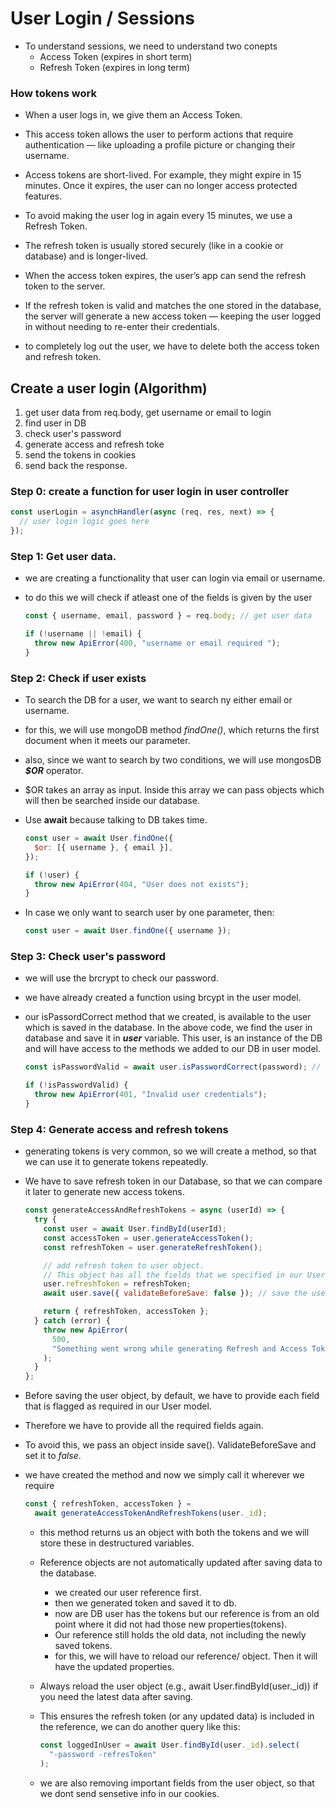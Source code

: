 # User Login / Sessions

- To understand sessions, we need to understand two conepts
  - Access Token (expires in short term)
  - Refresh Token (expires in long term)

### How tokens work

- When a user logs in, we give them an Access Token.

- This access token allows the user to perform actions that require authentication — like uploading a profile picture or changing their username.

- Access tokens are short-lived. For example, they might expire in 15 minutes. Once it expires, the user can no longer access protected features.

- To avoid making the user log in again every 15 minutes, we use a Refresh Token.

- The refresh token is usually stored securely (like in a cookie or database) and is longer-lived.

- When the access token expires, the user’s app can send the refresh token to the server.

- If the refresh token is valid and matches the one stored in the database, the server will generate a new access token — keeping the user logged in without needing to re-enter their credentials.
- to completely log out the user, we have to delete both the access token and refresh token.

## Create a user login (Algorithm)

1.  get user data from req.body, get username or email to login
2.  find user in DB
3.  check user's password
4.  generate access and refresh toke
5.  send the tokens in cookies
6.  send back the response.

### Step 0: create a function for user login in user controller

```javascript
const userLogin = asynchHandler(async (req, res, next) => {
  // user login logic goes here
});
```

### Step 1: Get user data.

- we are creating a functionality that user can login via email or username.
- to do this we will check if atleast one of the fields is given by the user

  ```javascript
  const { username, email, password } = req.body; // get user data

  if (!username || !email) {
    throw new ApiError(400, "username or email required ");
  }
  ```

### Step 2: Check if user exists

- To search the DB for a user, we want to search ny either email or username.
- for this, we will use mongoDB method _findOne()_, which returns the first document when it meets our parameter.
- also, since we want to search by two conditions, we will use mongosDB **_$OR_** operator.
- $OR takes an array as input. Inside this array we can pass objects which will then be searched inside our database.
- Use **await** because talking to DB takes time.

  ```javascript
  const user = await User.findOne({
    $or: [{ username }, { email }],
  });

  if (!user) {
    throw new ApiError(404, "User does not exists");
  }
  ```

- In case we only want to search user by one parameter, then:
  ```javascript
  const user = await User.findOne({ username });
  ```

### Step 3: Check user's password

- we will use the brcrypt to check our password.
- we have already created a function using brcypt in the user model.
- our isPassordCorrect method that we created, is available to the user which is saved in the database. In the above code, we find the user in database and save it in **_user_** variable. This user, is an instance of the DB and will have access to the methods we added to our DB in user model.

  ```javascript
  const isPasswordValid = await user.isPasswordCorrect(password); // returns a true or false

  if (!isPasswordValid) {
    throw new ApiError(401, "Invalid user credentials");
  }
  ```

### Step 4: Generate access and refresh tokens

- generating tokens is very common, so we will create a method, so that we can use it to generate tokens repeatedly.
- We have to save refresh token in our Database, so that we can compare it later to generate new access tokens.

  ```javascript
  const generateAccessAndRefreshTokens = async (userId) => {
    try {
      const user = await User.findById(userId);
      const accessToken = user.generateAccessToken();
      const refreshToken = user.generateRefreshToken();

      // add refresh token to user object.
      // This object has all the fields that we specified in our User model
      user.refreshToken = refreshToken;
      await user.save({ validateBeforeSave: false }); // save the user object with changes.

      return { refreshToken, accessToken };
    } catch (error) {
      throw new ApiError(
        500,
        "Something went wrong while generating Refresh and Access Tokens"
      );
    }
  };
  ```

- Before saving the user object, by default, we have to provide each field that is flagged as required in our User model.
- Therefore we have to provide all the required fields again.
- To avoid this, we pass an object inside save(). ValidateBeforeSave and set it to _false_.
- we have created the method and now we simply call it wherever we require

  ```javascript
  const { refreshToken, accessToken } =
    await generateAccessTokenAndRefreshTokens(user._id);
  ```

  - this method returns us an object with both the tokens and we will store these in destructured variables.
  - Reference objects are not automatically updated after saving data to the database.

    - we created our user reference first.
    - then we generated token and saved it to db.
    - now are DB user has the tokens but our reference is from an old point where it did not had those new properties(tokens).
    - Our reference still holds the old data, not including the newly saved tokens.
    - for this, we will have to reload our reference/ object. Then it will have the updated properties.

  - Always reload the user object (e.g., await User.findById(user.\_id)) if you need the latest data after saving.

  - This ensures the refresh token (or any updated data) is included in the reference, we can do another query like this:

    ```javascript
    const loggedInUser = await User.findById(user._id).select(
      "-password -refresToken"
    );
    ```

  - we are also removing important fields from the user object, so that we dont send sensetive info in our cookies.
